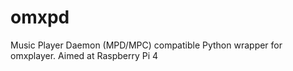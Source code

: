 # omxpd
Music Player Daemon (MPD/MPC) compatible Python wrapper for omxplayer. Aimed at Raspberry Pi 4
